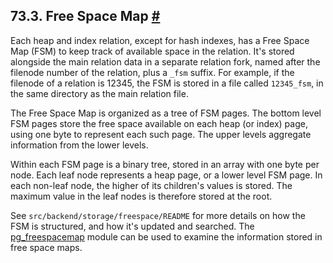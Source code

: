## 73.3. Free Space Map [#](#STORAGE-FSM)

Each heap and index relation, except for hash indexes, has a Free Space Map (FSM) to keep track of available space in the relation. It's stored alongside the main relation data in a separate relation fork, named after the filenode number of the relation, plus a `_fsm` suffix. For example, if the filenode of a relation is 12345, the FSM is stored in a file called `12345_fsm`, in the same directory as the main relation file.

The Free Space Map is organized as a tree of FSM pages. The bottom level FSM pages store the free space available on each heap (or index) page, using one byte to represent each such page. The upper levels aggregate information from the lower levels.

Within each FSM page is a binary tree, stored in an array with one byte per node. Each leaf node represents a heap page, or a lower level FSM page. In each non-leaf node, the higher of its children's values is stored. The maximum value in the leaf nodes is therefore stored at the root.

See `src/backend/storage/freespace/README` for more details on how the FSM is structured, and how it's updated and searched. The [pg\_freespacemap](pgfreespacemap.html "F.28. pg_freespacemap — examine the free space map") module can be used to examine the information stored in free space maps.
